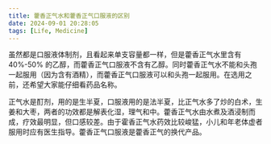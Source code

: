 ```yaml
---
title: 藿香正气水和藿香正气口服液的区别
date: 2024-09-01 20:28:05
tags: [Life, Medicine]
---
```


虽然都是口服液体制剂，且看起来单支容量都一样，但是藿香正气水里含有 40%-50% 的乙醇，而藿香正气口服液不含有乙醇。同时藿香正气水不能和头孢一起服用（因为含有酒精），而藿香正气口服液可以和头孢一起服用。在选用之前，还希望大家能仔细看药品名称。

正气水是酊剂，用的是生半夏，口服液用的是法半夏，比正气水多了炒的白术，生姜和大枣，两者的功效都是解表化湿，理气和中。藿香正气水由水煮及酒浸制而成，疗效最明显，但口感较差。由于霍香正气水药效比较峻猛，小儿和年老体虚者服用时应有医生指导。藿香正气口服液是藿香正气的换代产品。